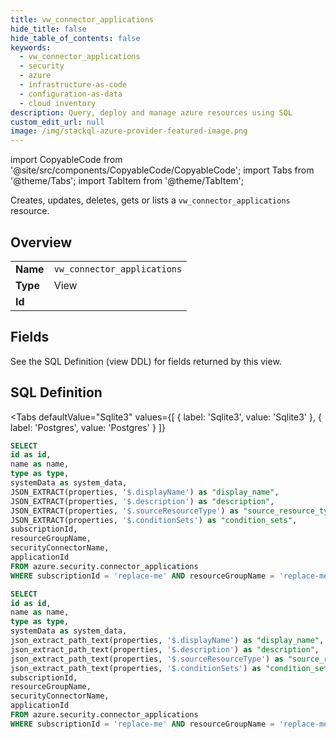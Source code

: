 ```yaml
--- 
title: vw_connector_applications
hide_title: false
hide_table_of_contents: false
keywords:
  - vw_connector_applications
  - security
  - azure
  - infrastructure-as-code
  - configuration-as-data
  - cloud inventory
description: Query, deploy and manage azure resources using SQL
custom_edit_url: null
image: /img/stackql-azure-provider-featured-image.png
---
```


import CopyableCode from '@site/src/components/CopyableCode/CopyableCode';
import Tabs from '@theme/Tabs';
import TabItem from '@theme/TabItem';

Creates, updates, deletes, gets or lists a <code>vw_connector_applications</code> resource.

## Overview
<table><tbody>
<tr><td><b>Name</b></td><td><code>vw_connector_applications</code></td></tr>
<tr><td><b>Type</b></td><td>View</td></tr>
<tr><td><b>Id</b></td><td><CopyableCode code="azure.security.vw_connector_applications" /></td></tr>
</tbody></table>

## Fields

See the SQL Definition (view DDL) for fields returned by this view.

## SQL Definition

<Tabs
defaultValue="Sqlite3"
values={[
{ label: 'Sqlite3', value: 'Sqlite3' },
{ label: 'Postgres', value: 'Postgres' }
]}
>
<TabItem value="Sqlite3">

```sql
SELECT
id as id,
name as name,
type as type,
systemData as system_data,
JSON_EXTRACT(properties, '$.displayName') as "display_name",
JSON_EXTRACT(properties, '$.description') as "description",
JSON_EXTRACT(properties, '$.sourceResourceType') as "source_resource_type",
JSON_EXTRACT(properties, '$.conditionSets') as "condition_sets",
subscriptionId,
resourceGroupName,
securityConnectorName,
applicationId
FROM azure.security.connector_applications
WHERE subscriptionId = 'replace-me' AND resourceGroupName = 'replace-me' AND securityConnectorName = 'replace-me';
```

</TabItem>
<TabItem value="Postgres">

```sql
SELECT
id as id,
name as name,
type as type,
systemData as system_data,
json_extract_path_text(properties, '$.displayName') as "display_name",
json_extract_path_text(properties, '$.description') as "description",
json_extract_path_text(properties, '$.sourceResourceType') as "source_resource_type",
json_extract_path_text(properties, '$.conditionSets') as "condition_sets",
subscriptionId,
resourceGroupName,
securityConnectorName,
applicationId
FROM azure.security.connector_applications
WHERE subscriptionId = 'replace-me' AND resourceGroupName = 'replace-me' AND securityConnectorName = 'replace-me';
```

</TabItem>
</Tabs>
